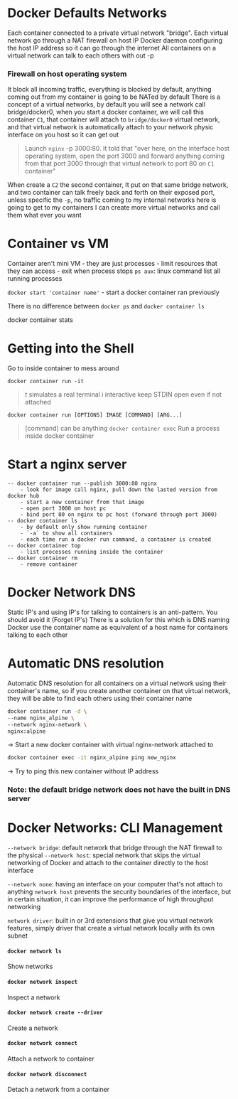 # Docker Defaults Networks

Each container connected to a private virtual network "bridge". Each virtual network go through a NAT firewall on host IP
Docker daemon configuring the host IP address so it can go through the internet
All containers on a virtual network can talk to each others with out -p

### Firewall on host operating system

It block all incoming traffic, everything is blocked by default, anything coming out from my container is going to be NATed by default
There is a concept of a virtual networks, by default you will see a network call bridge/docker0, when you start a docker container, we will call this container `C1`, that container will attach to `bridge/docker0` virtual network, and that virtual network is automatically attach to your network physic interface on you host so it can get out

> Launch `nginx` -p 3000:80. It told that "over here, on the interface host operating system, open the port 3000 and forward anything coming from that port 3000 through that virtual network to port 80 on `C1` container"

When create a `C2` the second container, It put on that same bridge network, and two container can talk freely back and forth on their exposed port, unless specific the `-p`, no traffic coming to my internal networks here is going to get to my containers
I can create more virtual networks and call them what ever you want

# Container vs VM

Container aren't mini VM - they are just processes - limit resources that they can access - exit when process stops
`ps aux`: linux command list all running processes

`docker start 'container name'` - start a docker container ran previously

There is no difference between `docker ps` and `docker container ls`

docker container stats <container name>

# Getting into the Shell

Go to inside container to mess around

`docker container run -it`

> t simulates a real terminal
> i interactive keep STDIN open even if not attached

`docker container run [OPTIONS] IMAGE [COMMAND] [ARG...]`

> [command] can be anything
> `docker container exec`
> Run a process inside docker container

# Start a nginx server

```
-- docker container run --publish 3000:80 nginx
	- look for image call nginx, pull down the lasted version from docker hub
	- start a new container from that image
	- open port 3000 on host pc
	- bind port 80 on nginx to pc host (forward through port 3000)
-- docker container ls
	- by default only show running container
	- `-a` to show all containers
	- each time run a docker run command, a container is created
-- docker container top
	- list processes running inside the container
-- docker container rm
	- remove container
```

# Docker Network DNS

Static IP's and using IP's for talking to containers is an anti-pattern. You should avoid it (Forget IP's)
There is a solution for this which is DNS naming
Docker use the container name as equivalent of a host name for containers talking to each other

# Automatic DNS resolution

Automatic DNS resolution for all containers on a virtual network using their container's name, so if you create another container on that virtual network, they will be able to find each others using their container name

```bash
docker container run -d \
--name nginx_alpine \
--network nginx-network \
nginx:alpine
```

-> Start a new docker container with virtual nginx-network attached to

```bash
docker container exec -it nginx_alpine ping new_nginx
```

-> Try to ping this new container without IP address

### Note: the default bridge network does not have the built in DNS server

# Docker Networks: CLI Management

`--network bridge`: default network that bridge through the NAT firewall to the physical
`--network host`: special network that skips the virtual networking of Docker and attach to the container directly to the host interface

`--network none`: having an interface on your computer that's not attach to anything
`network host` prevents the security boundaries of the interface, but in certain situation, it can improve the performance of high throughput networking

`network driver`: built in or 3rd extensions that give you virtual network features, simply driver that create a virtual network locally with its own subnet

#### `docker network ls`

Show networks

#### `docker network inspect`

Inspect a network

#### `docker network create --driver`

Create a network

#### `docker network connect`

Attach a network to container

#### `docker network disconnect`

Detach a network from a container
